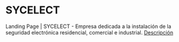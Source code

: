 # SYCELECT
Landing Page | SYCELECT - Empresa dedicada a la instalación de la seguridad electrónica residencial, comercial e industrial.
[Descripción](https://mayckellp.github.io/SYCELECT/)